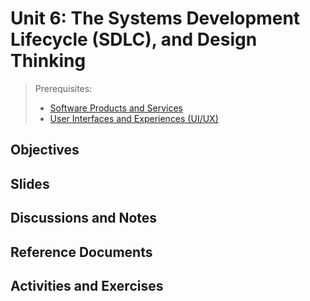 # Unit 6: The Systems Development Lifecycle (SDLC), and Design Thinking

> Prerequisites:
>   + [Software Products and Services](unit-1.md)
>   + [User Interfaces and Experiences (UI/UX)](unit-2.md)

## Objectives


## Slides


## Discussions and Notes


## Reference Documents


## Activities and Exercises
